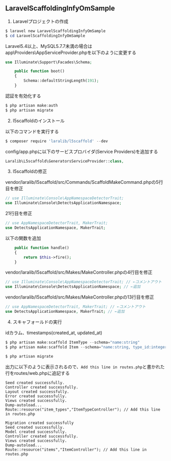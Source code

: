 ﻿LaravelScaffoldingInfyOmSample
---

1. Laravelプロジェクトの作成

```powershell
$ laravel new LaravelScaffoldingInfyOmSample
$ cd LaravelScaffoldingInfyOmSample

```

Laravel5.4以上、MySQL5.7.7未満の場合はapp\Providers\AppServiceProvider.phpを以下のように変更する

```php
use Illuminate\Support\Facades\Schema;
```

```php
    public function boot()
    {
        Schema::defaultStringLength(191);
    }
```

認証を有効化する

```powershell
$ php artisan make:auth
$ php artisan migrate

```

2. l5scaffoldのインストール

以下のコマンドを実行する

```powershell
$ composer require 'laralib/l5scaffold' --dev
```

config/app.phpに以下のサービスプロバイダ(Service Providers)を追加する

```php
Laralib\L5scaffold\GeneratorsServiceProvider::class,

```

3. l5scaffoldの修正

vendor/laralib/l5scaffold/src/Commands/ScaffoldMakeCommand.phpの5行目を修正

```php
// use Illuminate\Console\AppNamespaceDetectorTrait;
use Illuminate\Console\DetectsApplicationNamespace;
```

21行目を修正

```php
// use AppNamespaceDetectorTrait, MakerTrait;
use DetectsApplicationNamespace, MakerTrait;
```

以下の関数を追加

```php
    public function handle()
    {
        return $this->fire();
    }

```

vendor/laralib/l5scaffold/src/Makes/MakeController.phpの4行目を修正

```php
// use Illuminate\Console\AppNamespaceDetectorTrait; // ←コメントアウト
use Illuminate\Console\DetectsApplicationNamespace; // ←追加
```

vendor/laralib/l5scaffold/src/Makes/MakeController.phpの13行目を修正

```php
// use AppNamespaceDetectorTrait, MakerTrait; // ←コメントアウト
use DetectsApplicationNamespace, MakerTrait; // ←追加
```

4. スキャフォールドの実行

idカラム、timestamps(created_at, updated_at)

```powershell
$ php artisan make:scaffold ItemType --schema="name:string"
$ php artisan make:scaffold Item --schema="name:string, type_id:integer:nullable"

$ php artisan migrate
```

出力に以下のように表示されるので、`Add this line in routes.php`と書かれた行をroutes/web.phpに追記する

```
Seed created successfully.
Controller created successfully.
Layout created successfully.
Error created successfully.
Views created successfully.
Dump-autoload...
Route::resource("item_types","ItemTypeController"); // Add this line in routes.php

Migration created successfully
Seed created successfully.
Model created successfully.
Controller created successfully.
Views created successfully.
Dump-autoload...
Route::resource("items","ItemController"); // Add this line in routes.php
```